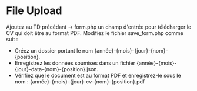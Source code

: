 # File Upload
Ajoutez au TD précédant -> form.php un champ d'entrée pour télécharger le CV qui doit être au format PDF.
Modifiez le fichier save_form.php comme suit :

* Créez un dossier portant le nom {année}-{mois}-{jour}-{nom}-{position}.
* Enregistrez les données soumises dans un fichier {année}-{mois}-{jour}-data-{nom}-{position}.json.
* Vérifiez que le document est au format PDF et enregistrez-le sous le nom : {année}-{mois}-{jour}-cv-{nom}-{position}.pdf